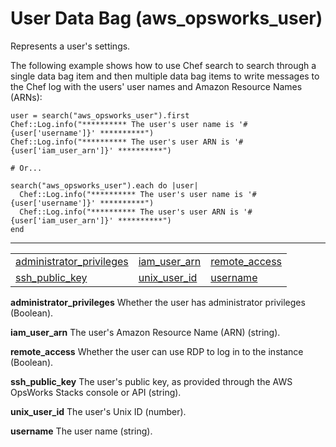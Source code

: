 # User Data Bag \(aws\_opsworks\_user\)<a name="data-bag-json-user"></a>

Represents a user's settings\.

The following example shows how to use Chef search to search through a single data bag item and then multiple data bag items to write messages to the Chef log with the users' user names and Amazon Resource Names \(ARNs\):

```
user = search("aws_opsworks_user").first
Chef::Log.info("********** The user's user name is '#{user['username']}' **********")
Chef::Log.info("********** The user's user ARN is '#{user['iam_user_arn']}' **********")

# Or...

search("aws_opsworks_user").each do |user|
  Chef::Log.info("********** The user's user name is '#{user['username']}' **********")
  Chef::Log.info("********** The user's user ARN is '#{user['iam_user_arn']}' **********")
end
```


****  

|  |  |  | 
| --- |--- |--- |
| [administrator\_privileges](#data-bag-json-user-admin) | [iam\_user\_arn](#data-bag-json-user-arn) | [remote\_access](#data-bag-json-user-rdp) | 
| [ssh\_public\_key](#data-bag-json-user-ssh-public-key) | [unix\_user\_id](#data-bag-json-user-unix-id) | [username](#data-bag-json-user-username) | 

**administrator\_privileges**  <a name="data-bag-json-user-admin"></a>
Whether the user has administrator privileges \(Boolean\)\.

**iam\_user\_arn**  <a name="data-bag-json-user-arn"></a>
The user's Amazon Resource Name \(ARN\) \(string\)\. 

**remote\_access**  <a name="data-bag-json-user-rdp"></a>
Whether the user can use RDP to log in to the instance \(Boolean\)\.

**ssh\_public\_key**  <a name="data-bag-json-user-ssh-public-key"></a>
The user's public key, as provided through the AWS OpsWorks Stacks console or API \(string\)\.

**unix\_user\_id**  <a name="data-bag-json-user-unix-id"></a>
The user's Unix ID \(number\)\.

**username**  <a name="data-bag-json-user-username"></a>
The user name \(string\)\.